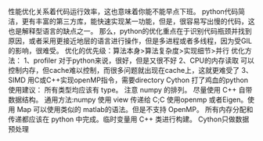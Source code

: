 性能优化关系着代码运行效率，这也意味着你能不能早点下班。
python代码简洁，更有丰富的第三方库，能快速实现某一功能，但是，很容易写出慢的代码，这也是解释型语言的缺点之一。
那么，python的优化重点在于识别代码瓶颈并找到原因，或者采用更接近地层的语言进行操作，但是多进程或者多线程，因为受GIL的影响，很难受。
优化的优先级：算法本身>算法复杂度>实现细节>并行
优化方法：
1、profiler
  对于python来说，很好，但是又很不好
2、CPU的内存读取
  可以控制内存，但cache难以控制，而很多问题就出现在cache上，这就更难受了
3、SIMD
  用C或C++实现openMP指令，需要directory
Cython
  打了鸡血的python
  使用建议：
    所有类型均应该有 type。
    注意 numpy 的排列。
    尽量使用 C++ 自带数据结构。
    通用方法:numpy 使用 view 传递给 C;C 使用openmp 或者Eigen。使用 Map 可以使用类似的 matlab的语法。但是不支持 OpenMP。
    所有内存分配和传递都应该在 python 中完成。临时变量用 C++ 类进行构建。
Cython只做数据预处理
